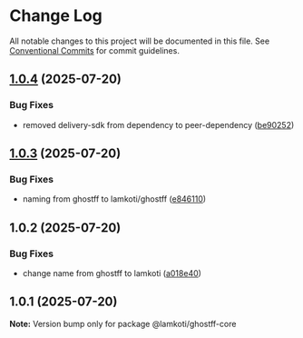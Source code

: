 # Change Log

All notable changes to this project will be documented in this file.
See [Conventional Commits](https://conventionalcommits.org) for commit guidelines.

## [1.0.4](https://github.com/RavenColEvol/ghostff/compare/@lamkoti/ghostff-core@1.0.3...@lamkoti/ghostff-core@1.0.4) (2025-07-20)


### Bug Fixes

* removed delivery-sdk from dependency to peer-dependency ([be90252](https://github.com/RavenColEvol/ghostff/commit/be90252567b094519e0745265db30e7adb2dc1ee))





## [1.0.3](https://github.com/RavenColEvol/ghostff/compare/@lamkoti/ghostff-core@1.0.2...@lamkoti/ghostff-core@1.0.3) (2025-07-20)


### Bug Fixes

* naming from ghostff to lamkoti/ghostff ([e846110](https://github.com/RavenColEvol/ghostff/commit/e8461104bad8e6b05818d6a3c799a56cb6ee3cba))





## 1.0.2 (2025-07-20)


### Bug Fixes

* change name from ghostff to lamkoti ([a018e40](https://github.com/RavenColEvol/ghostff/commit/a018e4020d9788519af774c72e368255a96dbbce))





## 1.0.1 (2025-07-20)

**Note:** Version bump only for package @lamkoti/ghostff-core
